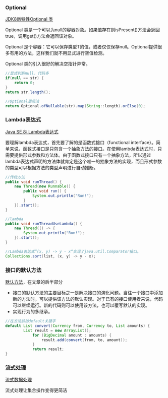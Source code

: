 ### Optional

[JDK8新特性Optional 类](http://blog.csdn.net/canot/article/details/52956230)

Optional 类是一个可以为null的容器对象。如果值存在则isPresent()方法会返回true，调用get()方法会返回该对象。

Optional 是个容器：它可以保存类型T的值，或者仅仅保存null。Optional提供很多有用的方法，这样我们就不用显式进行空值检测。

Optional 类的引入很好的解决空指针异常。
~~~java
//显式判断null，代码多
if(null == str) {
    return 0;
}
return str.length();

//Optional更简洁
return Optional.ofNullable(str).map(String::length).orElse(0);
~~~

### Lambda表达式
[Java SE 8: Lambda表达式](http://www.infoq.com/cn/articles/Java-se-8-lambda)

要理解lambda表达式，首先要了解的是函数式接口（functional interface）。简单来说，函数式接口是只包含一个抽象方法的接口。在使用lambda表达式时，只需要提供形式参数和方法体。由于函数式接口只有一个抽象方法，所以通过lambda表达式声明的方法体就肯定是这个唯一的抽象方法的实现，而且形式参数的类型可以根据方法的类型声明进行自动推断。
~~~java
//传统方法
public void runThread() {
    new Thread(new Runnable() {
        public void run() {
            System.out.println("Run!");
        }
    }).start();
}

//lambda
public void runThreadUseLambda() {
    new Thread(() -> {
        System.out.println("Run!");
    }).start();
}

//Lambda表达式“(x, y) -> y - x“实现了java.util.Comparator接口。
Collections.sort(list, (x, y) -> y - x);
~~~

### 接口的默认方法
[默认方法](http://www.infoq.com/cn/articles/Java-se-8-lambda)，在文章的后半部分

- 接口的默认方法的主要目标之一是解决接口的演化问题。当往一个接口中添加新的方法时，可以提供该方法的默认实现。对于已有的接口使用者来说，代码可以继续运行。新的代码则可以使用该方法，也可以覆写默认的实现。
- 实现行为的多继承。

~~~java
//在方法前加default关键字
default List convert(Currency from, Currency to, List amounts) {
        List result = new ArrayList();
            for (BigDecimal amount : amounts) {
                result.add(convert(from, to, amount));
            }
            return result;
}
~~~

### 流式处理
[流式数据处理](http://www.cnblogs.com/shenlanzhizun/p/6027042.html)

流式处理让集合操作变得更简洁
